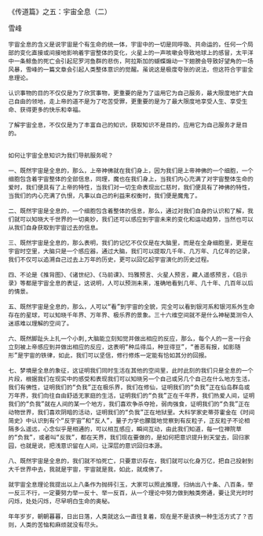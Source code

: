 《传道篇》之五：宇宙全息（二）

雪峰


    宇宙全息的含义是说宇宙是个有生命的统一体，宇宙中的一切是同呼吸、共命运的，任何一个局部的变化直接或间接地影响着宇宙整体的变化，火星上的一声咳嗽会导致地球上的感冒，太平洋中一条鲸鱼的死亡会引起尼罗河鱼群的悲伤，阿拉斯加的蝴蝶煽动一下翅膀会导致好望角的一场风暴，雪峰的一篇文章会引起人类整体意识的觉醒。虽说这是极度夸张的说法，但这符合宇宙全息理论。

    认识事物的目的不仅仅是为了欣赏事物，更重要的是为了运用它为自己服务，最大限度地扩大自己自由的领地，走上帝的道不是为了吃苦受罪，更重要的是为了最大限度地享受人生、享受生命、获得更多的快乐和幸福。

    了解宇宙全息，不仅仅是为了丰富自己的知识，获取知识不是目的，应用它为自己服务才是目的。


    如何让宇宙全息知识为我们导航服务呢？

    一、既然宇宙是全息的，那么，上帝神佛就在我们身上，因为我们是上帝神佛的一个细胞，一个细胞包含着宇宙整体的全部信息，同理，魔也在我们身上，当我们内心充满了对宇宙整体生命的爱时，我们便具有了上帝的特性，当我们对一切生命表现出仁慈时，我们便具有了神佛的特性，当我们的内心充满了仇恨，凡事以自己的利益来权衡时，我们便是魔鬼了。

    二、既然宇宙是全息的，一个细胞包含着整体的信息，那么，通过对我们自身的认识和了解，我们就可以知晓大千世界的一切奥妙，我们还可以感应到宇宙未来的变化和运动趋势，当然也可以从我们自身获取到宇宙过去的信息。

    三、既然宇宙是全息的，那么表明，我们的记忆不仅仅是在大脑里，而是在全身细胞里，更是在宇宙时空里，大脑只是一个感应器，通过大脑，我们可以提取几千年、几万年、几亿年的记录，我们不仅可以追溯自己过去上万年的历史，更可以回忆起宇宙演化的历史过程。

    四、不论是《推背图》、《诸世纪》、《马前课》、玛雅预言、火星人预言，藏人遥感预言，《启示录》等都是宇宙全息的表证，这说明，人可以预测未来，准确地看到几年、几十年、几百年以后的情景。

    五、既然宇宙是全息的，那么，人可以“看”到宇宙的全貌，完全可以看到银河系和银河系外生命存在的星球，可以知晓千年界、万年界、极乐界的景象。三十六维空间就不是什么神秘莫测令人迷惑难以理解的空间了。

    六、既然脚趾头上扎一个小刺,大脑能立刻知觉并做出相应的反应，那么，每个人的一言一行会立刻被上帝感应到并做出相应的反应，这表明“种瓜得瓜，种豆得豆”，“善恶有报，如影随形”是宇宙的铁律，如此，我们可以坚信，修行修炼一定能有恰如其分的回报。

    七、梦境是全息的象征，这证明我们同时生活在其他的空间里，此时此刻的我们只是全息的一个片段，根据我们在现实中的感受和表现我们可以知晓另一个自己或另几个自己在什么地方生活，我们有佛性，证明我们的“负我”正在极乐界，我们在修仙，证明我们的“负我”正在仙岛群岛或万年界，我们向往自由舒适无家庭的生活，证明我们的“负我”正在千年界，我们热爱人间，证明我们的“负我”就在人间的某一个地方，我们喜欢争杀夺抢，弱肉强食，证明我们的“负我”正在动物世界，我们喜欢阴暗的活动，证明我们的“负我”正在地狱里。大科学家史蒂芬霍金在《时间简史》中认识到有个“反宇宙”和“反人”，量子力学也朦胧地觉察到有反粒子，正反粒子不论相隔多么遥远，心念似乎是相通的，可以相互感应，瞬间互动，由此我们知道，每一位禅院草的“负我”，或者叫“反我”，都在天界，我们现在要做的，是如何把意识提升到天堂去，回归家园，也就是说，把浅意识留在人间，让深层的意识回归本源。

    八、既然宇宙是全息的，我们就不怕死亡，只要意识存在，我们就可以化身万亿，把自己投射到大千世界中去，我就是宇宙，宇宙就是我，如此，就成佛了。

    就宇宙全息理论我提出以上八条作为抛砖引玉，大家可以照此推理，归纳出八十条、八百条，举一反三不行，一定要努力举一反十、举一反百，从一个理论中努力做到触类旁通，要让灵光时时闪烁，处处闪烁，尽早明白生命的奥秘。

    年年岁岁，朝朝暮暮，日出日落，人类就这么一直往复着，现在是不是该换一种生活方式了？否则，人类的苦恼和麻烦就没有尽头。



